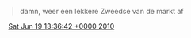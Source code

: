 > damn, weer een lekkere Zweedse van de markt af

<img src="../../media/tweet.ico" width="12" /> [Sat Jun 19 13:36:42 +0000 2010](https://twitter.com/DromerDenker/status/16546263278)